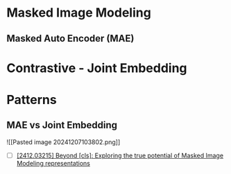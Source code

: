 

# Masked Image Modeling


## Masked Auto Encoder (MAE)





# Contrastive - Joint Embedding




# Patterns

## MAE vs Joint Embedding


![[Pasted image 20241207103802.png]]
- [ ] [\[2412.03215\] Beyond \[cls\]: Exploring the true potential of Masked Image Modeling representations](https://arxiv.org/abs/2412.03215)



